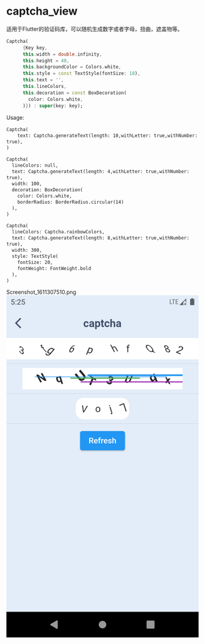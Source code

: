 # captcha_view

适用于Flutter的验证码库，可以随机生成数字或者字母，扭曲，遮盖物等。

```dart
Captcha(
      {Key key,
      this.width = double.infinity,
      this.height = 40,
      this.backgroundColor = Colors.white,
      this.style = const TextStyle(fontSize: 18),
      this.text = '',
      this.lineColors,
      this.decoration = const BoxDecoration(
        color: Colors.white,
      )}) : super(key: key);
```

Usage:

```
Captcha(
    text: Captcha.generateText(length: 10,withLetter: true,withNumber: true),
)
```

```
Captcha(
  lineColors: null,
  text: Captcha.generateText(length: 4,withLetter: true,withNumber: true),
  width: 100,
  decoration: BoxDecoration(
    color: Colors.white,
    borderRadius: BorderRadius.circular(14)
  ),
)
```

```
Captcha(
  lineColors: Captcha.rainbowColors,
  text: Captcha.generateText(length: 8,withLetter: true,withNumber: true),
  width: 300,
  style: TextStyle(
    fontSize: 20,
    fontWeight: FontWeight.bold
  ),
)
```

Screenshot_1611307510.png
![Screenshot](screenshot/Screenshot_1611307510.png)
